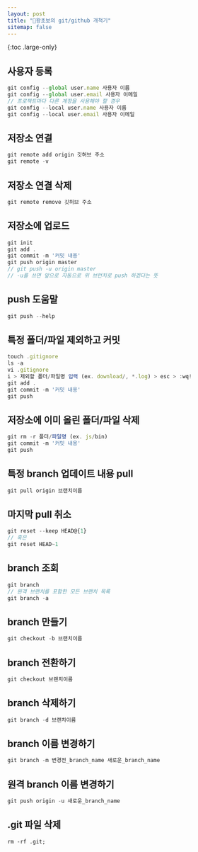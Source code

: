 ```yaml
---
layout: post
title: "🤴왕초보의 git/github 개척기"
sitemap: false
---
```


{:toc .large-only}

## 사용자 등록

```js
git config --global user.name 사용자 이름
git config --global user.email 사용자 이메일
// 프로젝트마다 다른 계정을 사용해야 할 경우
git config --local user.name 사용자 이름
git config --local user.email 사용자 이메일
```

## 저장소 연결

```js
git remote add origin 깃허브 주소
git remote -v
```

## 저장소 연결 삭제

```js
git remote remove 깃허브 주소
```

## 저장소에 업로드

```js
git init
git add .
git commit -m '커밋 내용'
git push origin master
// git push -u origin master
// -u를 쓰면 앞으로 자동으로 위 브런치로 push 하겠다는 뜻
```

## push 도움말

```js
git push --help
```

## 특정 폴더/파일 제외하고 커밋

```js
touch .gitignore
ls -a
vi .gitignore
i > 제외할 폴더/파일명 입력 (ex. download/, *.log) > esc > :wq!
git add .
git commit -m '커밋 내용'
git push
```

## 저장소에 이미 올린 폴더/파일 삭제

```js
git rm -r 폴더/파일명 (ex. js/bin)
git commit -m '커밋 내용'
git push
```

## 특정 branch 업데이트 내용 pull

```js
git pull origin 브랜치이름
```

## 마지막 pull 취소

```js
git reset --keep HEAD@{1}
// 혹은
git reset HEAD~1
```

## branch 조회

```js
git branch
// 원격 브랜치를 포함한 모든 브랜치 목록
git branch -a
```

## branch 만들기

```js
git checkout -b 브랜치이름
```

## branch 전환하기

```js
git checkout 브랜치이름
```

## branch 삭제하기

```js
git branch -d 브랜치이름
```

## branch 이름 변경하기

```js
git branch -m 변경전_branch_name 새로운_branch_name
```

## 원격 branch 이름 변경하기

```js
git push origin -u 새로운_branch_name
```

## .git 파일 삭제

```html
rm -rf .git;
```
